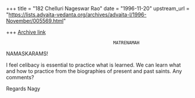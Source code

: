 +++
title = "182 Chelluri Nageswar Rao"
date = "1996-11-20"
upstream_url = "https://lists.advaita-vedanta.org/archives/advaita-l/1996-November/005569.html"

+++
[Archive link](https://lists.advaita-vedanta.org/archives/advaita-l/1996-November/005569.html)

                                             MATRENAMAH

NAMASKARAMS!

I feel celibacy is essential to practice what is learned.   We can learn what
and how to practice from the biographies of present and past saints.   Any
comments?

Regards
                                                                       Nagy

